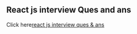 ## React js interview Ques and ans
Click here[react js interview ques & ans](https://github.com/sudheerj/reactjs-interview-questions)